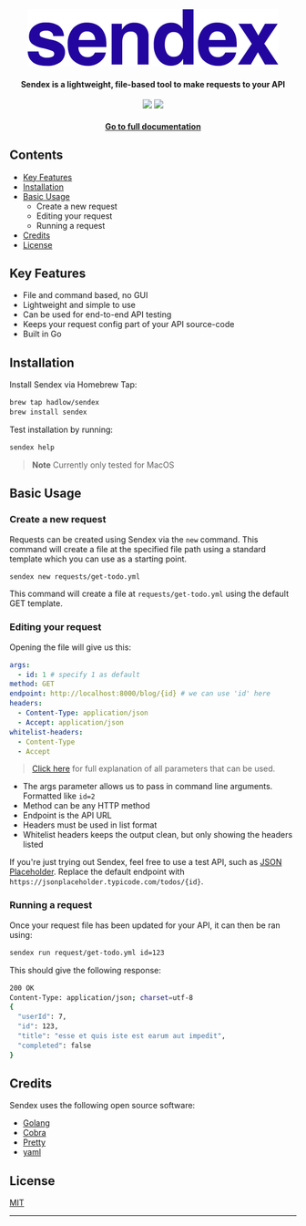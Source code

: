 <div align="center">
  <a href="https://sendex.dev"><img src="/logo.svg" /></a>
</div>

<h4 align="center">Sendex is a lightweight, file-based tool to make requests to your API</h4>

<div align="center"><img src="https://github.com/hadlow/sendex/actions/workflows/release.yml/badge.svg?branch=main" /> <img src="https://github.com/hadlow/sendex/actions/workflows/build-test.yml/badge.svg?branch=main" /></div>

<h4 align="center"><a href="https://sendex.dev">Go to full documentation</a></h4>

## Contents

- [Key Features](#key-features)
- [Installation](#installation)
- [Basic Usage](#basic-usage)
	- Create a new request
	- Editing your request
	- Running a request
- [Credits](#credits)
- [License](#license)

## Key Features

- File and command based, no GUI
- Lightweight and simple to use
- Can be used for end-to-end API testing
- Keeps your request config part of your API source-code
- Built in Go

## Installation

Install Sendex via Homebrew Tap:

```bash
brew tap hadlow/sendex
brew install sendex
```

Test installation by running:

```bash
sendex help
```

> **Note**
> Currently only tested for MacOS

## Basic Usage

### Create a new request

Requests can be created using Sendex via the `new` command. This command will create a file at the specified file path using a standard template which you can use as a starting point.

```sh
sendex new requests/get-todo.yml
```

This command will create a file at `requests/get-todo.yml` using the default GET template.

### Editing your request

Opening the file will give us this:

```yml
args:
  - id: 1 # specify 1 as default
method: GET
endpoint: http://localhost:8000/blog/{id} # we can use 'id' here
headers:
  - Content-Type: application/json
  - Accept: application/json
whitelist-headers:
  - Content-Type
  - Accept
```

> [Click here](/learn-more/request-configuration) for full explanation of all parameters that can be used.

- The args parameter allows us to pass in command line arguments. Formatted like `id=2`
- Method can be any HTTP method
- Endpoint is the API URL
- Headers must be used in list format
- Whitelist headers keeps the output clean, but only showing the headers listed

If you're just trying out Sendex, feel free to use a test API, such as [JSON Placeholder](https://jsonplaceholder.typicode.com). Replace the default endpoint with `https://jsonplaceholder.typicode.com/todos/{id}`.

### Running a request

Once your request file has been updated for your API, it can then be ran using:

```sh
sendex run request/get-todo.yml id=123
```

This should give the following response:

```sh
200 OK
Content-Type: application/json; charset=utf-8
{
  "userId": 7,
  "id": 123,
  "title": "esse et quis iste est earum aut impedit",
  "completed": false
}
```

## Credits

Sendex uses the following open source software:

- [Golang](https://go.dev)
- [Cobra](https://github.com/spf13/cobra)
- [Pretty](https://github.com/tidwall/pretty)
- [yaml](https://github.com/go-yaml/yaml/tree/v3.0.1)

## License

[MIT](https://github.com/hadlow/sendex/blob/main/LICENSE)

---

